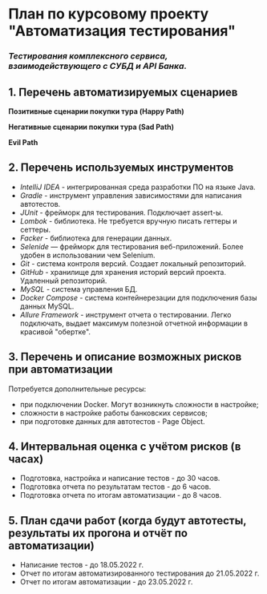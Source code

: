 # План по курсовому проекту "Автоматизация тестирования"  

### *Тестирования комплексного сервиса, взаимодействующего с СУБД и API Банка.*


##  1. Перечень автоматизируемых сценариев
**Позитивные сценарии покупки тура (Happy Path)**

**Негативные сценарии покупки тура (Sad Path)**

**Evil Path**



## 2. Перечень используемых инструментов

- *IntelliJ IDEA* - интегрированная среда разработки ПО на языке Java. 
- *Gradle* - инструмент управления зависимостями для написания автотестов.
- *JUnit* - фрейморк для тестирования. Подключает assert-ы.
- *Lombok* - библиотека. Не требуется вручную писать геттеры и сеттеры.
- *Facker* - библиотека для генерации данных.
- *Selenide* — фрейморк для тестирования веб-приложений. Более удобен в использовании чем Selenium.
- *Git* - система контроля версий. Создает локальный репозиторий.
- *GitHub* - хранилище для хранения историй версий проекта. Удаленный репозиторий.
- *MySQL* - система управления БД.
- *Docker Compose* - система контейнерезации для подключения базы данных MySQL.
- *Allure Framework* - инструмент отчета о тестировании. Легко подключать, выдает максимум полезной отчетной информации в красивой "обертке".


## 3. Перечень и описание возможных рисков при автоматизации

Потребуется дополнительные ресурсы:
- при подключении Docker. Могут возникнуть сложности в настройке;
- сложности в настройке работы банковских сервисов;
- при подготовке данных для автотестов - Page Object. 

## 4. Интервальная оценка с учётом рисков (в часах)

- Подготовка, настройка и написание тестов - до 30 часов.
- Подготовка отчета по результатам тестов - до 6 часов.
- Подготовка отчета по итогам автоматизации - до 8 часов.

## 5. План сдачи работ (когда будут автотесты, результаты их прогона и отчёт по автоматизации)

- Написание тестов - до 18.05.2022 г.
- Отчет по итогам автоматизированного тестирования до 21.05.2022 г.
- Отчет по итогам автоматизации - до 23.05.2022 г.
